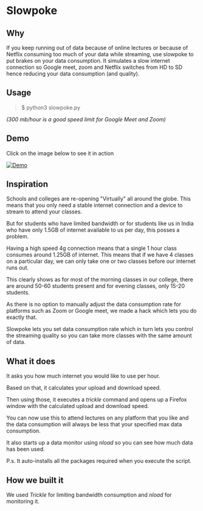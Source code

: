 # Slowpoke

## Why
If you keep running out of data because of online lectures or because of Netflix consuming too much of your data while streaming, use slowpoke to put brakes on your data consumption. It simulates a slow internet connection so Google meet, zoom and Netflix switches from HD to SD hence reducing your data consumption (and quality). 


## Usage
> $ python3 slowpoke.py

_(300 mb/hour is a good speed limit for Google Meet and Zoom)_

## Demo
Click on the image below to see it in action

[![Demo](https://img.youtube.com/vi/xe7A2ElQ1lc/hqdefault.jpg)](https://www.youtube.com/watch?v=xe7A2ElQ1lc)

## Inspiration
Schools and colleges are re-opening "Virtually" all around the globe. This means that you only need a stable internet connection and a device to stream to attend your classes.

But for students who have limited bandwidth or for students like us in India who have only 1.5GB of internet available to us per day, this posses a problem. 

Having a high speed 4g connection means that a single 1 hour class consumes around 1.25GB of internet. This means that if we have 4 classes on a particular day, we can only take one or two classes before our internet runs out. 

This clearly shows as for most of the morning classes in our college, there are around 50-60 students present and for evening classes, only 15-20 students. 

As there is no option to manually adjust the data consumption rate for platforms such as Zoom or Google meet, we made a hack which lets you do exactly that. 

Slowpoke lets you set data consumption rate which in turn lets you control the streaming quality so you can take more classes with the same amount of data. 

## What it does
It asks you how much internet you would like to use per hour. 

Based on that, it calculates your upload and download speed.

Then using those, it executes a _trickle_ command and opens up a Firefox window with the calculated upload and download speed.

You can now use this to attend lectures on any platform that you like and the data consumption will always be less that your specified max data consumption. 

It also starts up a data monitor using _nload_ so you can see how much data has been used.

P.s. It auto-installs all the packages required when you execute the script. 

## How we built it
We used *_Trickle_* for limiting bandwidth consumption and _*nload*_ for monitoring it. 
